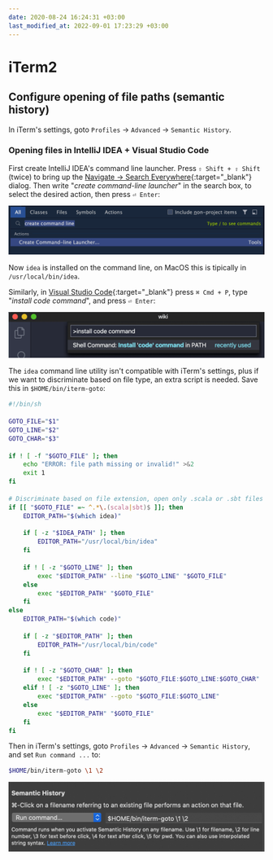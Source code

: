 ```yaml
---
date: 2020-08-24 16:24:31 +03:00
last_modified_at: 2022-09-01 17:23:29 +03:00
---
```


# iTerm2

## Configure opening of file paths (semantic history)

In iTerm's settings, goto `Profiles` -> `Advanced` -> `Semantic
History`.

### Opening files in IntelliJ IDEA + Visual Studio Code

First create IntelliJ IDEA's command line launcher. Press `⇧ Shift + ⇧ Shift` (twice) to bring up the [Navigate -> Search Everywhere](https://www.jetbrains.com/help/idea/searching-everywhere.html#search_all){:target="_blank"} dialog. Then write "*create command-line launcher*" in the search box, to select the desired action, then press `⏎ Enter`:

![Screenshot of Search Everywhere dialog](./assets/intellij-idea-create-cmd-line-launcher.png)

Now `idea` is installed on the command line, on MacOS this is tipically in `/usr/local/bin/idea`.

Similarly, in [Visual Studio Code](https://code.visualstudio.com/){:target="_blank"} press `⌘ Cmd + P`, type "*install code command*", and press `⏎ Enter`:

![Screenshot of 'install code command' in VS Code](assets/vs-code-install-cmd-line.png)

The `idea` command line utility isn't compatible with iTerm's settings, plus if we want to discriminate based on file type, an extra script is needed. Save this in `$HOME/bin/iterm-goto`:

``` sh
#!/bin/sh

GOTO_FILE="$1"
GOTO_LINE="$2"
GOTO_CHAR="$3"

if ! [ -f "$GOTO_FILE" ]; then
    echo "ERROR: file path missing or invalid!" >&2
    exit 1
fi

# Discriminate based on file extension, open only .scala or .sbt files in IntelliJ IDEA ...
if [[ "$GOTO_FILE" =~ ^.*\.(scala|sbt)$ ]]; then
    EDITOR_PATH="$(which idea)"

    if [ -z "$IDEA_PATH" ]; then
        EDITOR_PATH="/usr/local/bin/idea"
    fi

    if ! [ -z "$GOTO_LINE" ]; then
        exec "$EDITOR_PATH" --line "$GOTO_LINE" "$GOTO_FILE"
    else
        exec "$EDITOR_PATH" "$GOTO_FILE"
    fi
else
    EDITOR_PATH="$(which code)"

    if [ -z "$EDITOR_PATH" ]; then
        EDITOR_PATH="/usr/local/bin/code"
    fi

    if ! [ -z "$GOTO_CHAR" ]; then
        exec "$EDITOR_PATH" --goto "$GOTO_FILE:$GOTO_LINE:$GOTO_CHAR"
    elif ! [ -z "$GOTO_LINE" ]; then
        exec "$EDITOR_PATH" --goto "$GOTO_FILE:$GOTO_LINE"
    else
        exec "$EDITOR_PATH" "$GOTO_FILE"
    fi
fi
```

Then in iTerm's settings, goto `Profiles` -> `Advanced` -> `Semantic
History`, and set `Run command ...` to:

``` sh
$HOME/bin/iterm-goto \1 \2
```

![Screenshot of iTerm's Semantic History setting](./assets/iterm-semantic-history-setting.png)
